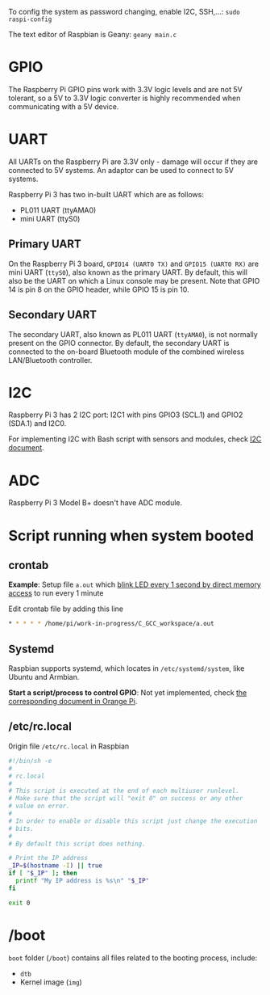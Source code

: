 To config the system as password changing, enable I2C, SSH,...: ``sudo raspi-config``

The text editor of Raspbian is Geany: ``geany main.c``

# GPIO

The Raspberry Pi GPIO pins work with 3.3V logic levels and are not 5V tolerant, so a 5V to 3.3V logic converter is highly recommended when communicating with a 5V device.

# UART

All UARTs on the Raspberry Pi are 3.3V only - damage will occur if they are connected to 5V systems. An adaptor can be used to connect to 5V systems. 

Raspberry Pi 3 has two in-built UART which are as follows:

* PL011 UART (ttyAMA0)
* mini UART (ttyS0)

## Primary UART

On the Raspberry Pi 3 board, ``GPIO14 (UART0 TX)`` and ``GPIO15 (UART0 RX)`` are mini UART (``ttyS0``), also known as the primary UART. By default, this will also be the UART on which a Linux console may be present. Note that GPIO 14 is pin 8 on the GPIO header, while GPIO 15 is pin 10.

## Secondary UART

The secondary UART, also known as PL011 UART (``ttyAMA0``), is not normally present on the GPIO connector. By default, the secondary UART is connected to the on-board Bluetooth module of the combined wireless LAN/Bluetooth controller.

# I2C

Raspberry Pi 3 has 2 I2C port: I2C1 with pins GPIO3 (SCL.1) and GPIO2 (SDA.1) and I2C0.

For implementing I2C with Bash script with sensors and modules, check [I2C document](I2C.md).

# ADC

Raspberry Pi 3 Model B+ doesn't have ADC module.

# Script running when system booted

## crontab

**Example**: Setup file ``a.out`` which [blink LED every 1 second by direct memory access](https://github.com/TranPhucVinh/Raspberry-Pi-C/blob/main/Physical%20layer/GPIO/direct_register_access_control_gpio.c) to run every 1 minute

Edit crontab file by adding this line

```sh
* * * * * /home/pi/work-in-progress/C_GCC_workspace/a.out
```
## Systemd

Raspbian supports systemd, which locates in ``/etc/systemd/system``, like Ubuntu and Armbian.

**Start a script/process to control GPIO**: Not yet implemented, check [the corresponding document in Orange Pi](https://github.com/TranPhucVinh/Orange-Pi/blob/master/Physical%20layer/Systemd.md#example-start-a-scriptprocess-to-blink-on-board-red-led).

## /etc/rc.local

0rigin file ``/etc/rc.local`` in Raspbian 

```sh
#!/bin/sh -e
#
# rc.local
#
# This script is executed at the end of each multiuser runlevel.
# Make sure that the script will "exit 0" on success or any other
# value on error.
#
# In order to enable or disable this script just change the execution
# bits.
#
# By default this script does nothing.

# Print the IP address
_IP=$(hostname -I) || true
if [ "$_IP" ]; then
  printf "My IP address is %s\n" "$_IP"
fi

exit 0
```

# /boot

``boot`` folder (``/boot``) contains all files related to the booting process, include:

* ``dtb``
* Kernel image (``img``)